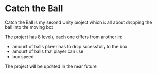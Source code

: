 # Catch the Ball

Catch the Ball is my second Unity project which is all about dropping the ball into the moving box

The project has 8 levels, each one differs from another in:

* amount of balls player has to drop sucessfully to the box
* amount of balls that player can use
* box speed

The project will be updated in the near future
